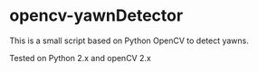 # opencv-yawnDetector
This is a small script based on Python OpenCV to detect yawns. 

Tested on Python 2.x and openCV 2.x
